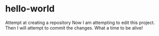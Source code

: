 # hello-world
Attempt at creating a repository 
Now I am attempting to edit this project. 
Then I will attempt to commit the changes. 
What a time to be alive! 
